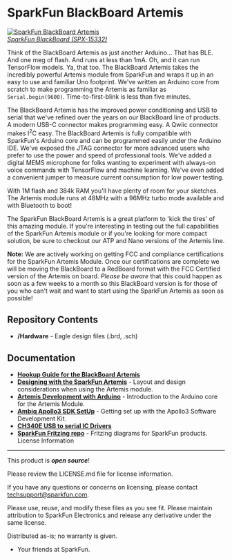 SparkFun BlackBoard Artemis
============================

[![SparkFun BlackBoard Artemis](https://cdn.sparkfun.com//assets/parts/1/3/8/5/4/15332-BlackBoard_Artemis-02.jpg)  
*SparkFun BlackBoard (SPX-15332)*](https://www.sparkfun.com/products/15332)

Think of the BlackBoard Artemis as just another Arduino... That has BLE. And one meg of flash. And runs at less than 1mA. Oh, and it can run TensorFlow models. Ya, that too. The BlackBoard Artemis takes the incredibly powerful Artemis module from SparkFun and wraps it up in an easy to use and familiar Uno footprint. We've written an Arduino core from scratch to make programming the Artemis as familiar as `Serial.begin(9600)`. Time-to-first-blink is less than five minutes.

The BlackBoard Artemis has the improved power conditioning and USB to serial that we've refined over the years on our BlackBoard line of products. A modern USB-C connector makes programming easy. A Qwiic connector makes I<sup>2</sup>C easy. The BlackBoard Artemis is fully compatible with SparkFun's Arduino core and can be programmed easily under the Arduino IDE. We've exposed the JTAG connector for more advanced users who prefer to use the power and speed of professional tools. We've added a digital MEMS microphone for folks wanting to experiment with always-on voice commands with TensorFlow and machine learning. We've even added a convenient jumper to measure current consumption for low power testing.

With 1M flash and 384k RAM you'll have plenty of room for your sketches. The Artemis module runs at 48MHz with a 96MHz turbo mode available and with Bluetooth to boot!

The SparkFun BlackBoard Artemis is a great platform to 'kick the tires' of this amazing module. If you're interesting in testing out the full capabilities of the SparkFun Artemis module or if you're looking for more compact solution, be sure to checkout our ATP and Nano versions of the Artemis line.

**Note:** We are actively working on getting FCC and compliance certifications for the SparkFun Artemis Module. Once our certifications are complete we will be moving the BlackBoard to a RedBoard format with the FCC Certified version of the Artemis on board. *Please be aware* that this could happen as soon as a few weeks to a month so this BlackBoard version is for those of you who can't wait and want to start using the SparkFun Artemis as soon as possible!

Repository Contents
-------------------
* **/Hardware** - Eagle design files (.brd, .sch)

Documentation
-------------------
* **[Hookup Guide for the BlackBoard Artemis](https://learn.sparkfun.com/tutorials/hookup-guide-for-the-blackboard-artemis)**
* **[Designing with the SparkFun Artemis](https://learn.sparkfun.com/tutorials/designing-with-the-sparkfun-artemis)** - Layout and design considerations when using the Artemis module.
* **[Artemis Development with Arduino](https://learn.sparkfun.com/tutorials/artemis-development-with-arduino)** - Introduction to the Arduino core for the Artemis Module.
* **[Ambiq Apollo3 SDK SetUp](https://learn.sparkfun.com/tutorials/using-sparkfun-edge-board-with-ambiq-apollo3-sdk)** - Getting set up with the Apollo3 Software Development Kit.
* **[CH340E USB to serial IC Drivers](https://www.sparkfun.com/ch340)**
* **[SparkFun Fritzing repo](https://github.com/sparkfun/Fritzing_Parts)** - Fritzing diagrams for SparkFun products.
License Information
-------------------

This product is _**open source**_! 

Please review the LICENSE.md file for license information. 

If you have any questions or concerns on licensing, please contact techsupport@sparkfun.com.

Please use, reuse, and modify these files as you see fit. Please maintain attribution to SparkFun Electronics and release any derivative under the same license.

Distributed as-is; no warranty is given.

- Your friends at SparkFun.
